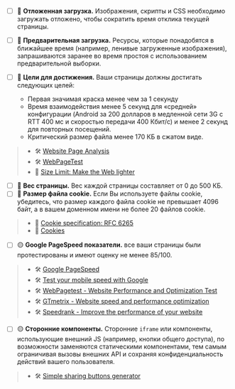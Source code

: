 - [ ] 🔴 **Отложенная загрузка.** Изображения, скрипты и CSS необходимо загружать отложено, чтобы сократить время отклика текущей страницы.
- [ ] 🔴 **Предварительная загрузка.** Ресурсы, которые понадобятся в ближайшее время (например, ленивые загруженные изображения), запрашиваются заранее во время простоя с использованием предварительной выборки.
- [ ] 🔴 **Цели для достижения.** Ваши страницы должны достигать следующих целей:

  - Первая значимая краска менее чем за 1 секунду
  - Время взаимодействия менее 5 секунд для «средней» конфигурации (Android за 200 долларов в медленной сети 3G с RTT 400 мс и скоростью передачи 400 Кбит/с) и менее 2 секунд для повторных посещений.
  - Критический размер файла менее 170 КБ в сжатом виде.

> - 🛠 [Website Page Analysis](https://tools.pingdom.com/)
> - 🛠 [WebPageTest](https://www.webpagetest.org/)
> - 📖 [Size Limit: Make the Web lighter](https://evilmartians.com/chronicles/size-limit-make-the-web-lighter)

- [ ] 🔴 **Вес страницы.** Вес каждой страницы составляет от 0 до 500 КБ.
- [ ] 🔴 **Размер файла cookie.** Если Вы используете файлы cookie, убедитесь, что размер каждого файла cookie не превышает 4096 байт, а в вашем доменном имени не более 20 файлов cookie.

> - 📖 [Cookie specification: RFC 6265](https://tools.ietf.org/html/rfc6265)
> - 📖 [Cookies](https://developer.mozilla.org/en-US/docs/Web/HTTP/Cookies)

- [ ] 🟡 **Google PageSpeed показатели.** все ваши страницы были протестированы и имеют оценку не менее 85/100.

> - 🛠 [Google PageSpeed](https://developers.google.com/speed/pagespeed/insights/)
> - 🛠 [Test your mobile speed with Google](https://testmysite.withgoogle.com/)
> - 🛠 [WebPagetest - Website Performance and Optimization Test](https://www.webpagetest.org/)
> - 🛠 [GTmetrix - Website speed and performance optimization](https://gtmetrix.com/)
> - 🛠 [Speedrank - Improve the performance of your website](https://speedrank.app/)

- [ ] 🟡 **Сторонние компоненты.** Сторонние `iframe` или компоненты, использующие внешний JS (например, кнопки общего доступа), по возможности заменяются статическими компонентами, тем самым ограничивая вызовы внешних API и сохраняя конфиденциальность действий вашего пользователя.

> - 🛠 [Simple sharing buttons generator](https://simplesharingbuttons.com/)
